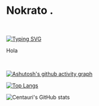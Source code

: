 
<h1>Nokrato .</h1>

<br>

[![Typing SVG](https://readme-typing-svg.demolab.com?font=Fira+Code&pause=1000&center=true&vCenter=true&width=435&lines=The+Architect)](https://git.io/typing-svg)

Hola

<br>

[![Ashutosh's github activity graph](https://github-readme-activity-graph.cyclic.app/graph?Nokrato=Ashutosh00710&theme=dracula)](https://github.com/ashutosh00710/github-readme-activity-graph)

[![Top Langs](https://github-readme-stats.vercel.app/api/top-langs/?username=Nokrato&layout=compact&theme=react)](https://github.com/anuraghazra/github-readme-stats)

![Centauri's GitHub stats](https://github-readme-stats.vercel.app/api?username=Nokrato&theme=react&show_icons=true)
